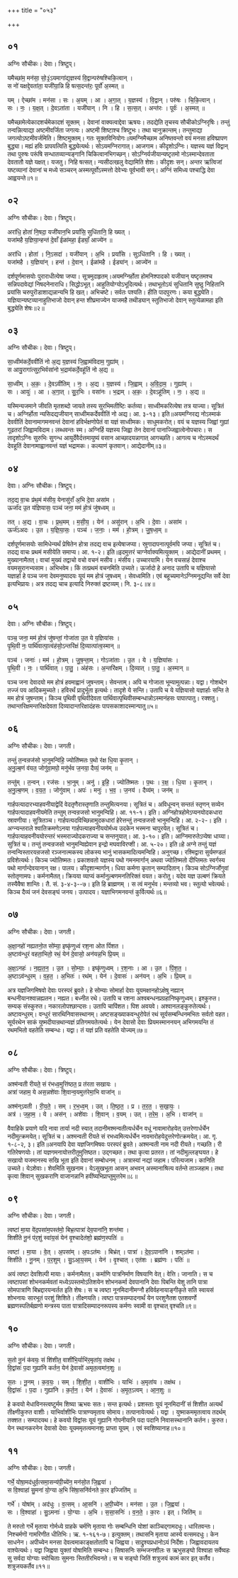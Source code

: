 +++
title = "०५३"

+++


## ०१
अग्निः सौचीकः। देवाः। त्रिष्टुप्।

यमैच्छा॑म॒ मन॑सा॒ सो॒३॒॑ऽयमागा॑द्य॒ज्ञस्य॑ वि॒द्वान्परु॑षश्चिकि॒त्वान् ।  
स नो॑ यक्षद्दे॒वता॑ता॒ यजी॑या॒न्नि हि षत्स॒दन्त॑रः॒ पूर्वो॑ अ॒स्मत् ॥

यम् । ऐच्छा॑म । मन॑सा । सः । अ॒यम् । आ । अ॒गा॒त् । य॒ज्ञस्य॑ । वि॒द्वान् । परु॑षः । चि॒कि॒त्वान् ।  
सः । नः॒ । य॒क्ष॒त् । दे॒वऽता॑ता । यजी॑यान् । नि । हि । स॒त्स॒त् । अन्त॑रः । पूर्वः॑ । अ॒स्मत् ॥

यमैच्छामेत्येकादशर्चमेकादशं सूक्तम् । देवानां वाक्यत्वाद्देवा ऋषयः। तदद्येति तृचस्य सौचीकोऽग्निरृषिः। तन्तुं तन्वन्नित्याद्या अष्टमीवर्जिता जगत्यः। अष्टमी शिष्टाश्च त्रिष्टुभः। तथा चानुक्रान्तम्। तन्तुमाद्या जगत्योऽष्टमीवर्जमिति। शिष्टमुक्तम्। गतः सूक्तविनियोगः॥यमग्निमैच्छाम अनिष्तवन्तो वयं मनसा हविष्प्रापण बुद्ध्या। मह्यं हविः प्रापयत्विति बुद्ध्येत्यर्थः। सोऽयमग्निरागात्। आजगाम। कीदृशोऽग्निः। यज्ञस्य यज्ञं विद्वान् तथा पुरुषः परूंषि सन्धातव्यान्यङ्गानि चिकित्वानभिगच्छन्। सोऽग्निर्यजीयान्यष्टृतमो नोऽस्मान्देवताता देवतातौ यज्ञे यक्षत्। यजतु। निहि षत्सत्। न्यसीदत्खलु वेद्यामिति शेशः। कीदृशः सन्। अन्तर ऋत्विजां यष्टव्यानां देवानां च मध्ये सञ्चरन् अस्मत्पूर्वोऽस्मत्तो देवेभ्यः पूर्वभावी सन्। अग्निं समिध्य पश्चाद्धि देवा आह्वयन्ते॥१॥

## ०२
अग्निः सौचीकः। देवाः। त्रिष्टुप्।

अरा॑धि॒ होता॑ नि॒षदा॒ यजी॑यान॒भि प्रयां॑सि॒ सुधि॑तानि॒ हि ख्यत् ।  
यजा॑महै य॒ज्ञिया॒न्हन्त॑ दे॒वाँ ईळा॑महा॒ ईड्याँ॒ आज्ये॑न ॥

अरा॑धि । होता॑ । नि॒ऽसदा॑ । यजी॑यान् । अ॒भि । प्रयां॑सि । सुऽधि॑तानि । हि । ख्यत् ।  
यजा॑महै । य॒ज्ञिया॑न् । हन्त॑ । दे॒वान् । ईळा॑महै । ईड्या॑न् । आज्ये॑न ॥

दर्शपूर्णमासयोः पुराराधीत्येषा जप्या। सूत्रमुदाहृतम्।अयमग्निर्होता होमनिश्पादको यजीयान् यष्टृतमश्च सन्निपदावेद्यां निषदनेनाराधि। सिद्धोऽभूत्। आहुतियोग्योऽभूदित्यर्थः। तथाभूतोऽयं सुधितानि सुष्ठु निहितानि प्रयांसि चरुपुरॊडाशाद्यन्नान्यभि हि खत्। अभिचष्टे। सर्वतः पश्यति। हीति पादपुरणः। कया बुद्ध्येति। यज्ञियान्यष्टव्यानाहुतिभाजो देवान् हन्त शीघ्रमाज्येन याजमहै तथीड्यान् स्तुतिभाजो देवान् स्तुत्येळामहा इति बुद्ध्येति शेषः॥२॥

## ०३
अग्निः सौचीकः। देवाः। त्रिष्टुप्।

सा॒ध्वीम॑कर्दे॒ववी॑तिं नो अ॒द्य य॒ज्ञस्य॑ जि॒ह्वाम॑विदाम॒ गुह्या॑म् ।  
स आयु॒रागा॑त्सुर॒भिर्वसा॑नो भ॒द्राम॑कर्दे॒वहू॑तिं नो अ॒द्य ॥

सा॒ध्वीम् । अ॒कः॒ । दे॒वऽवी॑तिम् । नः॒ । अ॒द्य । य॒ज्ञस्य॑ । जि॒ह्वाम् । अ॒वि॒दा॒म॒ । गुह्या॑म् ।  
सः । आयुः॑ । आ । अ॒गा॒त् । सु॒र॒भिः । वसा॑नः । भ॒द्राम् । अ॒कः॒ । दे॒वऽहू॑तिम् । नः॒ । अ॒द्य ॥

यस्मिन्यजमाने जीवति मृतशब्दो जायते तस्य सुरभिमतीष्टिः कर्तव्या। साध्वीमकरित्येषा तत्र याज्या। सूत्रितं च। अग्निर्होता न्यसिदद्यजीयान् साध्वीमकर्देववीतिं नो अद्य। आ. ३-१३। इति॥अयमग्निरद्य नोऽस्माकं देववीतिं देवानामागमनवन्तं देवानां हविर्भक्षणोपेतं वा यज्ञं साध्वीमकः। साधुमकरोत्। वयं च यज्ञस्य जिह्वां गुह्यां गूढतरां जिह्वामविदाम। लब्धवन्तः स्म। अग्निर्हि यज्ञस्य जिह्वा तेन देवानां पानाज्जिह्वात्वेनोपचारः। स तादृशोऽग्निः सुरुभिः सुगन्ध आयुर्देवैर्दत्तमायुष्यं वसान आच्छादयन्नागात् आगच्छति। आगत्य च नोऽस्मदर्थं देवहूतिं देवानामाह्वानवन्तं यज्ञं भद्रामकः। कल्याणं कृतवान्। आद्येदानीम्॥३॥

## ०४
देवाः। अग्निः सौचीकः। त्रिष्टुप्।

तद॒द्य वा॒चः प्र॑थ॒मं म॑सीय॒ येनासु॑राँ अ॒भि दे॒वा असा॑म ।  
ऊर्जा॑द उ॒त य॑ज्ञियासः॒ पञ्च॑ जना॒ मम॑ हो॒त्रं जु॑षध्वम् ॥

तत् । अ॒द्य । वा॒चः । प्र॒थ॒मम् । म॒सी॒य॒ । येन॑ । असु॑रान् । अ॒भि । दे॒वाः । असा॑म ।  
ऊर्ज॑ऽअदः । उ॒त । य॒ज्ञि॒या॒सः॒ । पञ्च॑ । ज॒नाः॒ । मम॑ । हो॒त्रम् । जु॒ष॒ध्व॒म् ॥

दर्शपूर्णमासयोः सामिधेन्यर्थं प्रेषितेन होत्रा तदद्य वाच इत्येषाजप्या। स्रुगादापनात्पूर्वमपि जप्या। सूत्रितं च। तदद्य वाचः प्रथमं मसीयेति समाप्य। आ. १-२। इति॥इदमुत्तरं चाग्नेर्वाक्यमित्युक्तम् । आद्येदानीं प्रथमम् । मुख्यानामैतत्। वाचां मुख्यं तद्वाचो वचो वचनं मसीय। मंसीय। उच्चारयामि। येन वचसाहं देवाश्च वयमसुरानभ्यसाम। अभिभवेम। किं तत्प्रथमं वचनमिति उच्यते। ऊर्जादो हे अनाद उतापि च यज्ञियासो यज्ञार्हा हे पञ्च जना देवमनुष्यादयः यूयं मम होत्रं जुषध्वम् । सेवध्वमिति। एवं बहूच्यमानेऽग्निमनूद्यन्ति सर्वे देवा इत्यभिप्रायः। अत्र तदद्य चाच इत्यादि निरुक्तं द्रष्टव्यम्। नि. ३-८॥४॥

## ०५
देवाः। अग्निः सौचीकः। त्रिष्टुप्।

पञ्च॒ जना॒ मम॑ हो॒त्रं जु॑षन्तां॒ गोजा॑ता उ॒त ये य॒ज्ञिया॑सः ।  
पृ॒थि॒वी नः॒ पार्थि॑वात्पा॒त्वंह॑सो॒ऽन्तरि॑क्षं दि॒व्यात्पा॑त्व॒स्मान् ॥

पञ्च॑ । जनाः॑ । मम॑ । हो॒त्रम् । जु॒ष॒न्ता॒म् । गोऽजा॑ताः । उ॒त । ये । य॒ज्ञिया॑सः ।  
पृ॒थि॒वी । नः॒ । पार्थि॑वात् । पा॒तु॒ । अंह॑सः । अ॒न्तरि॑क्षम् । दि॒व्यात् । पा॒तु॒ । अ॒स्मान् ॥

पञ्च जना देवादयो मम होत्रं हवमाह्वानं जुषन्ताम्। सेवन्ताम्। अपि च गोजाता भूम्यामुत्पन्नाः। यद्वा। गोशब्देन तज्जं पय आदिकमुच्यते। हविरर्थं प्रादुर्भूता इत्यर्थः। तादृशे ये सन्ति। उतापि च ये यज्ञियासो यज्ञार्हाः सन्ति ते मम होत्रं जुषन्ताम्। किञ्च पृथिवी पृथिवीदेवता पार्थिवात्पृथिवीसम्बन्धान्नोऽस्मानंहसः पापात्पातु। रक्शतु। तथान्तरिक्षमन्तरिक्षदेवता दिव्यादान्तरिक्षादंहसः पापसकाशादस्मान्पातु॥५॥

## ०६
अग्निः सौचीकः। देवाः। जगती।

तन्तुं॑ त॒न्वन्रज॑सो भा॒नुमन्वि॑हि॒ ज्योति॑ष्मतः प॒थो र॑क्ष धि॒या कृ॒तान् ।  
अ॒नु॒ल्ब॒णं व॑यत॒ जोगु॑वा॒मपो॒ मनु॑र्भव ज॒नया॒ दैव्यं॒ जन॑म् ॥

तन्तु॑म् । त॒न्वन् । रज॑सः । भा॒नुम् । अनु॑ । इ॒हि॒ । ज्योति॑ष्मतः । प॒थः । र॒क्ष॒ । धि॒या । कृ॒तान् ।  
अ॒नु॒ल्ब॒णम् । व॒य॒त॒ । जोगु॑वाम् । अपः॑ । मनुः॑ । भ॒व॒ । ज॒नय॑ । दैव्य॑म् । जन॑म् ॥

गार्हपत्यादारभ्याहवनीयाद्वेदिं वेदतृणैरास्तृणाति तन्तुमित्यनया। सूत्रितं च। अविधून्वन् सन्ततं स्तृणन् सव्येन गार्हपत्यादाहवनीयमेति तन्तुम् तन्वन्रजसो भानुमन्विहि। आ. ११-१। इति। अग्निहोत्रहोमेऽप्यनयोदकधारा स्रावणीया। सुत्रितञ्च। गार्हपत्यदविच्छिन्नामुदकधारां हेरेत्तन्तुं तन्वन्रजसो भानुमन्विहि। आ. २-२-। इति । अग्न्यन्तराले श्वातिक्रमणेऽनया गार्हपत्याहवनीययोर्मध्य उदकेन भस्मना चापुरयेत्। सूत्रितं च। गार्हपत्याहवनीययोरन्तरं भस्मराज्योदकराज्या च सन्तनुयात्। आ. ३-१०। इति। आग्निमारुतेऽप्येषा धाय्या। सुत्रितं च। तन्तुं तन्वन्रजसो भानुमन्विह्येवान इन्द्रो मघवाविरप्शी। आ. ५-२०। इति॥हे अग्ने तन्तुं यज्ञं तन्वन्विस्तारयन्रजसो रञ्जनात्मकस्य लोकस्य भानुं भासकमादित्यमन्विहि। अनुगच्छ। रश्मिद्वारा सुर्यमण्डलं प्रविशेत्यर्थः। किञ्च ज्योतिष्मतः। प्रकाशवतो यज्ञस्य पथो गमनमार्गान् अथवा ज्योतिष्मतो दीप्तिमतः स्वर्गस्य पथो मार्गान्देवयानान् रक्ष। पालय। कीदृशान्मार्गान्। धिया कर्मणा कृतान् सम्पादितान्। किञ्च सोऽग्निर्जोगुवां स्तोतृणामपः। कर्मनामैतत्। क्रियया व्याप्यं कर्मानुल्बणमनतिरिक्तं वयत। करोतु। यदेव यज्ञ उल्बणं क्रियते तस्यैवैषा शान्तिः। तै. सं. ३-४-३--७। इति हि ब्राह्मणम् । स त्वं मनुर्भव। मन्तव्यो भव। स्तुत्यो भवेत्यर्थः। किञ्च दैव्यं जनं देवसङ्घं जनय। उत्पादय। यज्ञाभिगमनवन्तं कुर्वित्यर्थः॥६॥

## ०७
अग्निः सौचीकः। देवाः। जगती।

अ॒क्षा॒नहो॑ नह्यतनो॒त सो॑म्या॒ इष्कृ॑णुध्वं रश॒ना ओत पिं॑शत ।  
अ॒ष्टाव॑न्धुरं वहता॒भितो॒ रथं॒ येन॑ दे॒वासो॒ अन॑यन्न॒भि प्रि॒यम् ॥

अ॒क्ष॒ऽनहः॑ । न॒ह्य॒त॒न॒ । उ॒त । सो॒म्याः॒ । इष्कृ॑णुध्वम् । र॒श॒नाः । आ । उ॒त । पिं॒श॒त॒ ।  
अ॒ष्टाऽव॑न्धुरम् । व॒ह॒त॒ । अ॒भितः॑ । रथ॑म् । येन॑ । दे॒वासः॑ । अन॑यन् । अ॒भि । प्रि॒यम् ॥

अत्र यज्ञजिगमिषवो देवाः परस्परं ब्रुवते। हे सोम्याः सोमार्हा देवाः यूयमक्षानहोऽक्षेषु नह्यान् बन्धनीयानश्वान्नह्यतन। नह्यत। बध्नीत रथे। उतापि च रशना अश्वबन्धनप्रग्रहानिष्कृणुध्वम्। इश्कुरुत। सम्यक् संस्कुरुत। नकारलोपश्छान्दसः। उतापि चापिंशत। पिश अवयवे। अश्वानलङ्कुरुतेत्यर्थः। अष्टावन्धुरम्। वन्धुरं सारथिनिवासस्थानम्। अष्टसङ्ख्याकवन्धुरोपेतं रथं सूर्यसम्बन्धिनमभितः सर्वतो वहत। सूर्यरथेन साकं युष्मदीयान्रथान्यज्ञं प्रतिगमयतेत्यर्थः। येन देवासो देवाः प्रियमस्माननयन् अभिगमयन्ति तं रथमभितो वहतेति सम्बन्धः। यद्वा। तं यज्ञं प्रति वहतेति योज्यम्॥७॥

## ०८
अग्निः सौचीकः। देवाः। त्रिष्टुप्।

अश्म॑न्वती रीयते॒ सं र॑भध्व॒मुत्ति॑ष्ठत॒ प्र त॑रता सखायः ।  
अत्रा॑ जहाम॒ ये अस॒न्नशे॑वाः शि॒वान्व॒यमुत्त॑रेमा॒भि वाजा॑न् ॥

अश्म॑न्ऽवती । री॒य॒ते॒ । सम् । र॒भ॒ध्व॒म् । उत् । ति॒ष्ठ॒त॒ । प्र । त॒र॒त॒ । स॒खा॒यः॒ ।  
अत्र॑ । ज॒हा॒म॒ । ये । अस॑न् । अशे॑वाः । शि॒वान् । व॒यम् । उत् । त॒रे॒म॒ । अ॒भि । वाजा॑न् ॥

वैवाहिके प्रयाणे यदि नावा तार्या नदी स्यात् तदानीमश्मन्वतीत्यर्धर्चेन वधूं नावामारोहयेत् उत्तरेणार्धर्चेन नदीमुत्क्रमयेत्। सूत्रितं च। अश्मन्वती रीयते सं रभध्वमित्यर्धर्चेन नावमारोहयेदुत्तरेणोत्क्रमयेत्। आ. गृ. १-८-२, ३। इति॥अनयापि देवा यज्ञजिगमिषवः परस्परं ब्रुवते। अश्मन्वती नाम नदी रीयते। गच्छति। री गतिरेषणयोः। तां यज्ञगमनायोत्तरीतुमुत्तिष्ठत। उद्गच्छत। तथा कृत्वा प्रतरत। तां नदीमुल्लङ्घयत। हे सखायो यजमानस्य सखि भूता इति देवानां सम्बोधनम् । अत्रास्यां नद्यां जहाम। परित्यजाम। कानिति उच्यते। येऽशेवाः। शेवमिति सुखनाम। येऽसुखभूता आसन् अभवन् अस्मानाश्रित्य वर्तन्ते ताञ्जहाम। तथा कृत्वा शिवान् सुखकराणि वाजानन्नानि हवींष्यभिप्राप्तुमुत्तरेम॥८॥

## ०९
अग्निः सौचीकः। देवाः। जगती।

त्वष्टा॑ मा॒या वे॑द॒पसा॑म॒पस्त॑मो॒ बिभ्र॒त्पात्रा॑ देव॒पाना॑नि॒ शन्त॑मा ।  
शिशी॑ते नू॒नं प॑र॒शुं स्वा॑य॒सं येन॑ वृ॒श्चादेत॑शो॒ ब्रह्म॑ण॒स्पतिः॑ ॥

त्वष्टा॑ । मा॒या । वे॒त् । अ॒पसा॑म् । अ॒पःऽत॑मः । बिभ्र॑त् । पात्रा॑ । दे॒व॒ऽपाना॑नि । शम्ऽत॑मा ।  
शिशी॑ते । नू॒नम् । प॒र॒शुम् । सु॒ऽआ॒य॒सम् । येन॑ । वृ॒श्चात् । एत॑शः । ब्रह्म॑णः । पतिः॑ ॥

अयं त्वष्टा देवशिल्पी मायाः। कर्मनामैतत्। कर्माणि पात्रनिर्माण विषयाणि वेत्। वेत्ति। जानाति। स च त्वष्टापसां शोभनकर्मवतां मध्येऽपस्तमोऽतिशयेन शोभनकर्मा देवपानानि देवाः पिबन्ति येशु तानि पात्रा सोमपात्राणि बिभ्रद्दारयन्वर्तत इति शेषः। स च त्वष्टा नूनमिदानीमग्नौ हविर्वहनायाङ्गीकृते सति स्वायसं शोभनायः सारभूतं परशुं शिशिते। तीक्ष्णयति। त्वष्टा पात्रसम्पादनार्थं येन परशुनैतश एतशवर्णो ब्रह्मणस्पतिर्बह्मणो मन्त्रस्य पाता पात्रादिसम्पादनरूपस्य कर्मणः स्वामी वा वृश्चात् वृश्चति॥९॥

## १०
अग्निः सौचीकः। देवाः। जगती।

स॒तो नू॒नं क॑वयः॒ सं शि॑शीत॒ वाशी॑भि॒र्याभि॑र॒मृता॑य॒ तक्ष॑थ ।  
वि॒द्वांसः॑ प॒दा गुह्या॑नि कर्तन॒ येन॑ दे॒वासो॑ अमृत॒त्वमा॑न॒शुः ॥

स॒तः । नू॒नम् । क॒व॒यः॒ । सम् । शि॒शी॒त॒ । वाशी॑भिः । याभिः॑ । अ॒मृता॑य । तक्ष॑थ ।  
वि॒द्वांसः॑ । प॒दा । गुह्या॑नि । क॒र्त॒न॒ । येन॑ । दे॒वासः॑ । अ॒मृ॒त॒ऽत्वम् । आ॒न॒शुः ॥

हे कवयो मेधाविनस्त्वष्टुर्मम शिष्या ऋभवः सतः। सन्त इत्यर्थः। प्रशस्ताः यूयं नूनमिदानीं सं शिशीत अत्यर्थं तीक्ष्णीकुरुत वाशीः। याभिर्वाशीभिः पात्राण्यमृताय सोमाय। तत्पानायेत्यर्थः। यद्वा । युष्माकममृतत्वाय तदर्थम् तक्शत। सम्पादयथ। हे कवयो विद्वांसः यूयं गुह्यानि गोपनीयानि पदा पदानि निवासस्थानानि कर्तन। कुरुत। येन स्थानकरनेन देवासो देवाः यूयममृतत्वमानशुः प्राप्ता यूयम् । एवं स्वशिष्यानाह॥१०॥

## ११
अग्निः सौचीकः। देवाः। जगती।

गर्भे॒ योषा॒मद॑धुर्व॒त्समा॒सन्य॑पी॒च्ये॑न॒ मन॑सो॒त जि॒ह्वया॑ ।  
स वि॒श्वाहा॑ सु॒मना॑ यो॒ग्या अ॒भि सि॑षा॒सनि॑र्वनते का॒र इज्जिति॑म् ॥

गर्भे॑ । योषा॑म् । अद॑धुः । व॒त्सम् । आ॒सनि॑ । अ॒पी॒च्ये॑न । मन॑सा । उ॒त । जि॒ह्वया॑ ।  
सः । वि॒श्वाहा॑ । सु॒ऽमनाः॑ । यो॒ग्याः । अ॒भि । स॒सा॒सनिः॑ । व॒न॒ते॒ । का॒रः । इत् । जिति॑म् ॥

ते मरुतो गर्भे मृताया गोर्मध्ये ग्राहके चर्मणि मृताया गोः सम्बन्धिनि योशां काञ्चिद्गामदधुः। धारितवन्तः। निश्चर्मणॊ गामरिणीत धीतिभिः। ऋ. १-१६१-७। इत्युक्तम्। तथासनि मृताया आस्ये वत्समदधुः। केन साधनेन। अपीच्येन मनसा देवत्वमाकाङ्क्षतोतापि च जिह्वया। साद्रुश्यप्रधानोऽयं निर्देशः। जिह्वावदायतय वाश्येत्यर्थः। यद्वा जिह्वया युक्तां योषामिति सम्बन्धः। सिषासनिः सम्भजनशीलः स ऋभुसङ्घो विश्वाहा सर्वेष्वहः सु सर्वदा योग्याः स्वोचिताः सुमनाः स्तितीरभिवनते। स च सङ्घो जितिं शत्रुजयं कामं कार इत् कर्तैव। शत्रुजयकर्तैव॥११॥